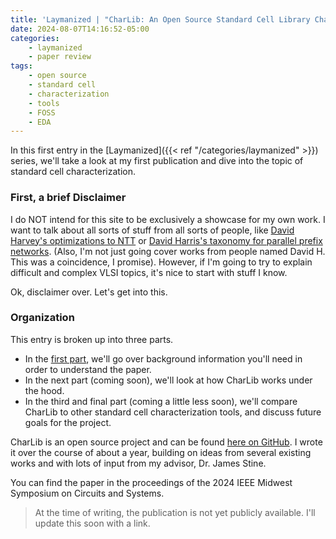 ```yaml
---
title: 'Laymanized | "CharLib: An Open Source Standard Cell Library Characterizer"'
date: 2024-08-07T14:16:52-05:00
categories:
    - laymanized
    - paper review
tags:
    - open source
    - standard cell
    - characterization
    - tools
    - FOSS
    - EDA
---
```


In this first entry in the [Laymanized]({{< ref "/categories/laymanized" >}}) series, we'll take a
look at my first publication and dive into the topic of standard cell characterization.

<!--more-->

### First, a brief Disclaimer

I do NOT intend for this site to be exclusively a showcase for my own work. I want to talk about
all sorts of stuff from all sorts of people, like [David Harvey's optimizations to NTT](https://www.sciencedirect.com/science/article/pii/S0747717113001181)
or [David Harris's taxonomy for parallel prefix networks](https://ieeexplore.ieee.org/abstract/document/1292373).
(Also, I'm not just going cover works from people named David H. This was a coincidence, I 
promise). However, if I'm going to try to explain difficult and complex VLSI topics, it's nice
to start with stuff I know.

Ok, disclaimer over. Let's get into this.

### Organization

This entry is broken up into three parts.
- In the [first part](./background), we'll go over background information you'll need in order to
understand the paper.
- In the next part (coming soon), we'll look at how CharLib works under the hood.
- In the third and final part (coming a little less soon), we'll compare CharLib to other standard
cell characterization tools, and discuss future goals for the project.

CharLib is an open source project and can be found [here on GitHub](https://github.com/stineje/charlib).
I wrote it over the course of about a year, building on ideas from several existing works and with
lots of input from my advisor, Dr. James Stine.

You can find the paper in the proceedings of the 2024 IEEE Midwest Symposium on Circuits and Systems.

> At the time of writing, the publication is not yet publicly available. I'll update this soon with
a link.
